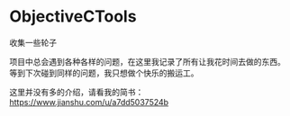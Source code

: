 # ObjectiveCTools
收集一些轮子

项目中总会遇到各种各样的问题，在这里我记录了所有让我花时间去做的东西。
等到下次碰到同样的问题，我只想做个快乐的搬运工。

这里并没有多的介绍，请看我的简书：https://www.jianshu.com/u/a7dd5037524b
